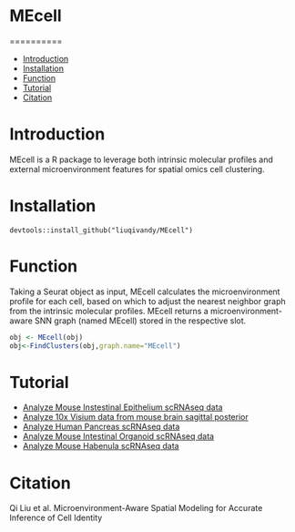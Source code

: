# MEcell

==========
* [Introduction](#Introduction)
* [Installation](#Installation)
* [Function](#Function)
* [Tutorial](#Tutorial)
* [Citation](#Citation)

<a name="Introduction"/>

# Introduction

MEcell is a R package to leverage both intrinsic molecular profiles and external microenvironment features for spatial omics cell clustering.

<a name="Installation"/>

# Installation

```
devtools::install_github("liuqivandy/MEcell")
```

<a name="Function"/>

# Function

Taking a Seurat object as input, MEcell calculates the microenvironment profile for each cell, based on which to adjust the nearest neighbor graph from the intrinsic molecular profiles. MEcell returns a microenvironment-aware SNN graph (named MEcell) stored  in the respective slot.

```R
obj <- MEcell(obj)
obj<-FindClusters(obj,graph.name="MEcell")
```


<a name="Tutorial"/>

# Tutorial

- [Analyze Mouse Instestinal Epithelium scRNAseq data](https://htmlpreview.github.io/?https://github.com/liuqivandy/aKNNO/blob/master/Tutorial/mouseInstestine.html)
- [Analyze 10x Visium data from mouse brain sagittal posterior](https://htmlpreview.github.io/?https://github.com/liuqivandy/aKNNO/blob/master/Tutorial/mousebrain_SagittalPosterior.html)
- [Analyze Human Pancreas scRNAseq data](https://htmlpreview.github.io/?https://github.com/liuqivandy/aKNNO/blob/master/Tutorial/humanPancreas.html)
- [Analyze Mouse Intestinal Organoid scRNAseq data](https://htmlpreview.github.io/?https://github.com/liuqivandy/aKNNO/blob/master/Tutorial/mouseInstestineOrganoids.html)
- [Analyze Mouse Habenula scRNAseq data](https://htmlpreview.github.io/?https://github.com/liuqivandy/aKNNO/blob/master/Tutorial/mouseHabenula.html)


<a name="Citation"/>

# Citation
Qi Liu et al. Microenvironment-Aware Spatial Modeling for Accurate Inference of Cell Identity
